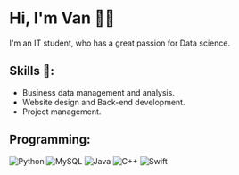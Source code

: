 <!-- <div 
class="sketchfab-embed-wrapper" 
align="center" >
    <a href="https://www.linkedin.com/in/do-le-long-an-43633719a/">
        <img src="https://img.shields.io/badge/LinkedIn-blue?style=for-the-badge&logo=linkedin&logoColor=white" alt="LinkedIn Badge"/>
    </a>
    <a href="https://www.facebook.com/laansdole/">
        <img src="https://img.shields.io/badge/FaceBook-blue?style=for-the-badge&logo=facebook&logoColor=white" alt="Facebook Badge"/>
    </a>
</div> -->

# Hi, I'm Van 👩🏻
I'm an IT student, who has a great passion for Data science.  
## Skills 🔆:
- Business data management and analysis.
- Website design and Back-end development.
- Project management.
## Programming:
![Python](https://img.shields.io/badge/Python-14354C?style=for-the-badge&logo=python&logoColor=white)
![MySQL](https://img.shields.io/badge/mysql-%2300f.svg?style=for-the-badge&logo=mysql&logoColor=white)
![Java](https://img.shields.io/badge/Java-ED8B00?style=for-the-badge&logo=openjdk&logoColor=white)
![C++](https://custom-icon-badges.herokuapp.com/badge/C++-9C033A.svg?style=for-the-badge&logo=cpp2&logoColor=white)
![Swift](https://img.shields.io/badge/Swift-F05138?logo=Swift&logoColor=white)


<!-- ## Profile Stats 📈:

<p><img align="center" src="https://readmestats.999857.xyz/api/top-langs?username=xian-94&show_icons=true&locale=en&layout=donut&theme=synthwave" alt="xian-94" /></p>

<p>&nbsp;<img align="center" src="https://readmestats.999857.xyz/api?username=xian-94&show_icons=true&locale=en&theme=tokyonight" alt="laansdole" /></p> -->

